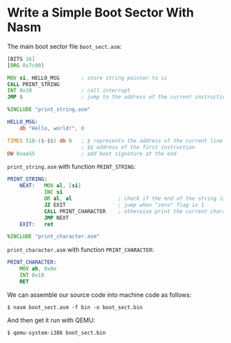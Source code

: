 # Write a Simple Boot Sector With Nasm

The main boot sector file `boot_sect.asm`:

```asm
[BITS 16]
[ORG 0x7c00]

MOV si, HELLO_MSG       ; store string pointer to si
CALL PRINT_STRING
INT 0x10                ; call interrupt
JMP $                   ; jump to the address of the current instruction

%INCLUDE "print_string.asm"

HELLO_MSG:
    db "Hello, world!", 0

TIMES 510-($-$$) db 0   ; $ represents the address of the current line
                        ; $$ address of the first instruction
DW 0xaa55               ; add boot signature at the end
```

`print_string.asm` with function `PRINT_STRING`:

```asm
PRINT_STRING:
    NEXT:   MOV al, [si]
            INC si
            OR al, al               ; check if the end of the string is 0
            JZ EXIT                 ; jump when "zero" flag is 1
            CALL PRINT_CHARACTER    ; otherwise print the current character
            JMP NEXT
    EXIT:   ret

%INCLUDE "print_character.asm"
```

`print_character.asm` with function `PRINT_CHARACTER`:

```asm
PRINT_CHARACTER:
    MOV ah, 0x0e
    INT 0x10
    RET
```

We can assemble our source code into machine code as follows:

```console
$ nasm boot_sect.asm -f bin -o boot_sect.bin
```

And then get it run with QEMU:

```console
$ qemu-system-i386 boot_sect.bin
```
